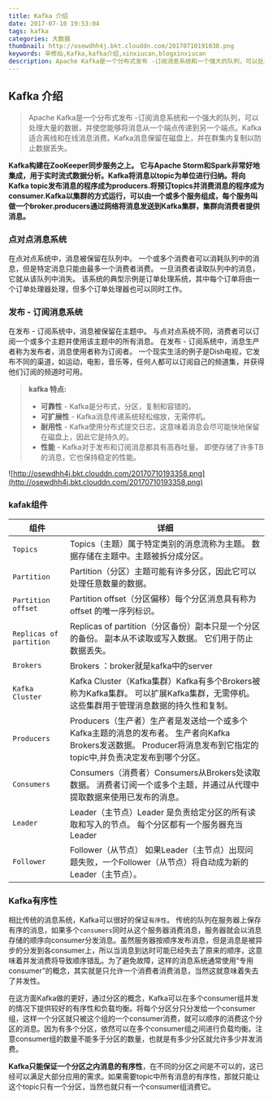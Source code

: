 ```yaml
---
title: Kafka 介绍
date: 2017-07-10 19:53:04
tags: kafka
categories: 大数据
thumbnail: http://osewdhh4j.bkt.clouddn.com/20170710191038.png
keywords: 辛修灿,Kafka,kafka介绍,xinxiucan,blogxinxiucan
description: Apache Kafka是一个分布式发布 -订阅消息系统和一个强大的队列，可以处理大量的数据，并使您能够将消息从一个端点传递到另一个端点。Kafka适合离线和在线消息消费。Kafka消息保留在磁盘上，并在群集内复制以防止数据丢失。
---
```



## Kafka 介绍

> Apache Kafka是一个分布式发布 -订阅消息系统和一个强大的队列，可以处理大量的数据，并使您能够将消息从一个端点传递到另一个端点。Kafka适合离线和在线消息消费。Kafka消息保留在磁盘上，并在群集内复制以防止数据丢失。

 **Kafka构建在ZooKeeper同步服务之上。 它与Apache Storm和Spark非常好地集成，用于实时流式数据分析。Kafka将消息以topic为单位进行归纳。将向Kafka topic发布消息的程序成为producers.将预订topics并消费消息的程序成为consumer.Kafka以集群的方式运行，可以由一个或多个服务组成，每个服务叫做一个broker.producers通过网络将消息发送到Kafka集群，集群向消费者提供消息。**

### 点对点消息系统

在点对点系统中，消息被保留在队列中。 一个或多个消费者可以消耗队列中的消息，但是特定消息只能由最多一个消费者消费。 一旦消费者读取队列中的消息，它就从该队列中消失。 该系统的典型示例是订单处理系统，其中每个订单将由一个订单处理器处理，但多个订单处理器也可以同时工作。 

### 发布 - 订阅消息系统

在发布 - 订阅系统中，消息被保留在主题中。 与点对点系统不同，消费者可以订阅一个或多个主题并使用该主题中的所有消息。 在发布 - 订阅系统中，消息生产者称为发布者，消息使用者称为订阅者。 一个现实生活的例子是Dish电视，它发布不同的渠道，如运动，电影，音乐等，任何人都可以订阅自己的频道集，并获得他们订阅的频道时可用。

> **kafka 特点:**
> 
> -  **可靠性** - Kafka是分布式，分区，复制和容错的。
> -  **可扩展性** - Kafka消息传递系统轻松缩放，无需停机。
> - **耐用性** - Kafka使用分布式提交日志，这意味着消息会尽可能快地保留在磁盘上，因此它是持久的。
> - **性能** - Kafka对于发布和订阅消息都具有高吞吐量。 即使存储了许多TB的消息，它也保持稳定的性能。


![http://osewdhh4j.bkt.clouddn.com/20170710193358.png](http://osewdhh4j.bkt.clouddn.com/20170710193358.png)

### kafak组件

| 组件 | 详细 |
|-------- | -----|
| `Topics` | Topics（主题）属于特定类别的消息流称为主题。 数据存储在主题中。主题被拆分成分区。|
| `Partition` | Partition（分区）主题可能有许多分区，因此它可以处理任意数量的数据。|
| `Partition offset` | Partition offset（分区偏移）每个分区消息具有称为 offset 的唯一序列标识。| 
| `Replicas of partition` | Replicas of partition（分区备份）副本只是一个分区的备份。 副本从不读取或写入数据。 它们用于防止数据丢失。| 
| `Brokers`  | Brokers ：broker就是kafka中的server| 
|  `Kafka Cluster` | Kafka Cluster（Kafka集群）Kafka有多个Brokers被称为Kafka集群。 可以扩展Kafka集群，无需停机。 这些集群用于管理消息数据的持久性和复制。| 
| `Producers` | Producers（生产者）生产者是发送给一个或多个Kafka主题的消息的发布者。 生产者向Kafka Brokers发送数据。 Producer将消息发布到它指定的topic中,并负责决定发布到哪个分区。| 
| `Consumers` | Consumers（消费者）Consumers从Brokers处读取数据。 消费者订阅一个或多个主题，并通过从代理中提取数据来使用已发布的消息。| 
| `Leader` | Leader（主节点）Leader 是负责给定分区的所有读取和写入的节点。 每个分区都有一个服务器充当Leader| 
| `Follower` | Follower（从节点） 如果Leader（主节点）出现问题失败，一个Follower（从节点）将自动成为新的Leader（主节点）。 | 


### Kafka有序性

相比传统的消息系统，Kafka可以很好的保证`有序性`。
传统的队列在服务器上保存有序的消息，如果多个`consumers`同时从这个服务器消费消息，服务器就会以消息存储的顺序向consumer分发消息。虽然服务器按顺序发布消息，但是消息是被异步的分发到各consumer上，所以当消息到达时可能已经失去了原来的顺序，这意味着并发消费将导致顺序错乱。为了避免故障，这样的消息系统通常使用“专用consumer”的概念，其实就是只允许一个消费者消费消息，当然这就意味着失去了并发性。

在这方面Kafka做的更好，通过分区的概念，Kafka可以在多个consumer组并发的情况下提供较好的有序性和负载均衡。将每个分区分只分发给一个consumer组，这样一个分区就只被这个组的一个consumer消费，就可以顺序的消费这个分区的消息。因为有多个分区，依然可以在多个consumer组之间进行负载均衡。注意consumer组的数量不能多于分区的数量，也就是有多少分区就允许多少并发消费。

**Kafka只能保证一个分区之内消息的有序性**，在不同的分区之间是不可以的，这已经可以满足大部分应用的需求。如果需要topic中所有消息的有序性，那就只能让这个topic只有一个分区，当然也就只有一个consumer组消费它。







